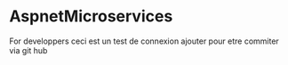 # AspnetMicroservices
For developpers
ceci est un test de connexion 
ajouter pour etre commiter via git hub